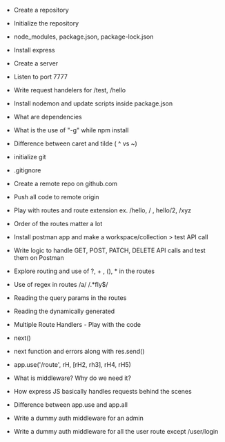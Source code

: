 - Create a repository
- Initialize the repository
- node_modules, package.json, package-lock.json
- Install express
- Create a server
- Listen to port 7777
- Write request handelers for /test, /hello
- Install nodemon and update scripts inside package.json
- What are dependencies
- What is the use of "-g" while npm install
- Difference between caret and tilde ( ^ vs ~)

- initialize git
- .gitignore
- Create a remote repo on github.com
- Push all code to remote origin
- Play with routes and route extension ex. /hello, / , hello/2, /xyz
- Order of the routes matter a lot

- Install postman app and make a workspace/collection > test API call
- Write logic to handle GET, POST, PATCH, DELETE API calls and test them on Postman
- Explore routing and use of ?, + , (), \* in the routes
- Use of regex in routes /a/ /.\*fly$/
- Reading the query params in the routes
- Reading the dynamically generated

- Multiple Route Handlers - Play with the code
- next()
- next function and errors along with res.send()
- app.use('/route', rH, [rH2, rh3], rH4, rH5)
- What is middleware? Why do we need it?
- How express JS basically handles requests behind the scenes
- Difference between app.use and app.all
- Write a dummy auth middleware for an admin
- Write a dummy auth middleware for all the user route except /user/login